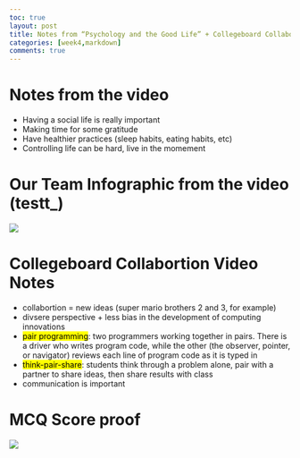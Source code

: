 ```yaml
---
toc: true
layout: post
title: Notes from “Psychology and the Good Life” + Collegeboard Collaboration hacks
categories: [week4,markdown]
comments: true
---
```

# Notes from the video
- Having a social life is really important
- Making time for some gratitude 
- Have healthier practices (sleep habits, eating habits, etc)
- Controlling life can be hard, live in the momement

# Our Team Infographic from the video (testt_)
![]({{site.baseurl}}/images/infographic.png)

# Collegeboard Collabortion Video Notes
- collabortion = new ideas (super mario brothers 2 and 3, for example)
- divsere perspective + less bias in the development of computing innovations
- <mark>pair programming</mark>: two programmers working together in pairs. There is a driver who writes program code, while the other (the observer, pointer, or navigator) reviews each line of program code as it is typed in
- <mark>think-pair-share</mark>: students think through a problem alone, pair with a partner to share ideas, then share results with class
- communication is important 

# MCQ Score proof
![]({{site.baseurl}}/images/mcq.png)